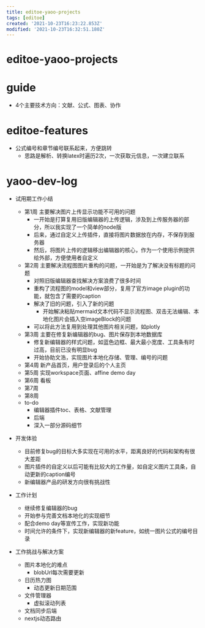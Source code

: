 ```yaml
---
title: editoe-yaoo-projects
tags: [editoe]
created: '2021-10-23T16:23:22.853Z'
modified: '2021-10-23T16:32:51.180Z'
---
```


# editoe-yaoo-projects

# guide

- 4个主要技术方向：文献、公式、图表、协作
# editoe-features
- 公式编号和章节编号联系起来，方便跳转
  - 思路是解析、转换latex时遍历2次，一次获取元信息，一次建立联系
# yaoo-dev-log
- 试用期工作小结
  - 第1周 主要解决图片上传显示功能不可用的问题
    - 一开始是打算复用旧版编辑器的上传逻辑，涉及到上传服务器的部分，所以我实现了一个简单的node版
    - 后来，通过自定义上传插件，直接将图片数据放在内存，不保存到服务器
    - 然后，将图片上传的逻辑移出编辑器的核心，作为一个使用示例提供给外部，方便使用者自定义
  - 第2周 主要解决流程图图片重构的问题，一开始是为了解决没有标题的问题
    - 对照旧版编辑器查找解决方案浪费了很多时间
    - 重构了流程图的model和view部分，复用了官方image plugin的功能，就包含了需要的caption
    - 解决了旧的问题，引入了新的问题
      - 开始解决粘贴mermaid文本代码不显示流程图、双击无法编辑、本地化图片会插入空imageBlock的问题
    - 可以将此方法复用到处理其他图片相关问题，如plotly
  - 第3周 主要在修复新编辑器的bug、图片保存到本地数据库
    - 修复新编辑器的样式问题，如蓝色边框、最大最小宽度、工具条有时过高，目前已没有明显bug
    - 开始协助文浩，实现图片本地化存储、管理、编号的问题
  - 第4周 新产品首页，用户登录后的个人主页
  - 第5周 实现workspace页面、affine demo day
  - 第6周 看板
  - 第7周 
  - 第8周 
  - to-do
    - 编辑器插件toc、表格、文献管理
    - 后端
    - 深入一部分源码细节

- 开发体验
  - 目前修复bug的目标大多实现在可用的水平，距离良好的代码和架构有很大差距
  - 图片插件的自定义以后可能有比较大的工作量，如自定义图片工具条，自动更新的caption编号
  - 新编辑器产品的研发方向很有挑战性

- 工作计划
  - 继续修复编辑器的bug
  - 开始参与完善文档本地化的实现细节
  - 配合demo day等宣传工作，实现新功能
  - 时间允许的条件下，实现新编辑器的新feature，如统一图片公式的编号目录

- 工作挑战与解决方案
  - 图片本地化的难点
    - blobUrl每次需要更新
  - 日历热力图
    - 动态更新日期范围
  - 文件管理器
    - 虚拟滚动列表
  - 文档同步后端
  - nextjs动态路由
